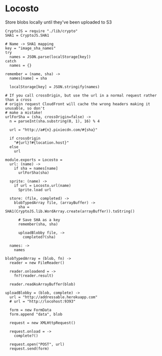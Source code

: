 Locosto
=======

Store blobs locally until they've been uploaded to S3

    CryptoJS = require "./lib/crypto"
    SHA1 = CryptoJS.SHA1

    # Name -> SHA1 mapping
    key = "image_sha_names"
    try
      names = JSON.parse(localStorage[key])
    catch
      names = {}

    remember = (name, sha) ->
      names[name] = sha

      localStorage[key] = JSON.stringify(names)

    # If you call crossOrigin, but use the url in a normal request rather than a cross
    # origin request CloudFront will cache the wrong headers making it unusable, so don't
    # make a mistake!
    urlForSha = (sha, crossOrigin=false) ->
      n = parseInt(sha.substring(0, 1), 16) % 4

      url = "http://a#{n}.pixiecdn.com/#{sha}"

      if crossOrigin
        "#{url}?#{location.host}"
      else
        url

    module.exports = Locosto = 
      url: (name) ->
        if sha = names[name]
          urlForSha(sha)

      sprite: (name) ->
        if url = Locosto.url(name)
          Sprite.load url

      store: (file, completed) ->
        blobTypedArray file, (arrayBuffer) ->
          sha = SHA1(CryptoJS.lib.WordArray.create(arrayBuffer)).toString()

          # Save SHA as a key
          remember(sha, sha)

          uploadBlobby file, ->
            completed?(sha)

      names: ->
        names

    blobTypedArray = (blob, fn) ->
      reader = new FileReader()

      reader.onloadend = ->
        fn?(reader.result)

      reader.readAsArrayBuffer(blob)

    uploadBlobby = (blob, complete) ->
      url = "http://addressable.herokuapp.com"
      # url = "http://locohost:9393"

      form = new FormData
      form.append "data", blob

      request = new XMLHttpRequest()

      request.onload = ->
        complete?()

      request.open("POST", url)
      request.send(form)
